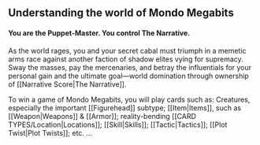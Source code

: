 ## Understanding the world of Mondo Megabits

#### You are the Puppet-Master. You control The Narrative.

As the world rages, you and your secret cabal must triumph in a memetic arms race against another faction of shadow elites vying for supremacy. Sway the masses, pay the mercenaries, and betray the influentials for your personal gain and the ultimate goal—world domination through ownership of [[Narrative Score|The Narrative]].

To win a game of Mondo Megabits, you will play cards such as: Creatures, especially the important [[Figurehead]] subtype; [[Item|Items]], such as [[Weapon|Weapons]] & [[Armor]]; reality-bending [[CARD TYPES/Location|Locations]]; [[Skill|Skills]]; [[Tactic|Tactics]]; [[Plot Twist|Plot Twists]]; etc. ...

